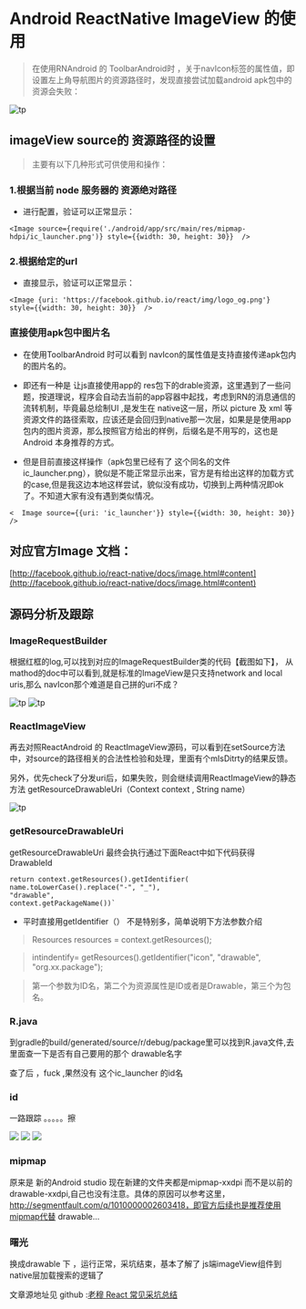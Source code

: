 
# Android ReactNative ImageView 的使用

> 在使用RNAndroid 的 ToolbarAndroid时 ，关于navIcon标签的属性值，即设置左上角导航图片的资源路径时，发现直接尝试加载android apk包中的资源会失败：

![tp](http://s10.sinaimg.cn/mw690/001qH9BXgy6YmkDPml349&690)
## imageView source的 资源路径的设置
> 主要有以下几种形式可供使用和操作：

### 1.根据当前 node 服务器的 资源绝对路径
* 进行配置，验证可以正常显示：

`<Image source={require('./android/app/src/main/res/mipmap-hdpi/ic_launcher.png')} style={{width: 30, height: 30}}  />`
        


### 2.根据给定的url
* 直接显示，验证可以正常显示：

`<Image {uri: 'https://facebook.github.io/react/img/logo_og.png'} style={{width: 30, height: 30}}  />`
        
### 直接使用apk包中图片名

* 在使用ToolbarAndroid 时可以看到 navIcon的属性值是支持直接传递apk包内的图片名的。

* 即还有一种是 让js直接使用app的 res包下的drable资源，这里遇到了一些问题，按道理说，程序会自动去当前的app容器中起找，考虑到RN的消息通信的流转机制，毕竟最总绘制UI ,是发生在 native这一层，所以 picture 及 xml 等资源文件的路径索取，应该还是会回归到native那一次层，如果是是使用app包内的图片资源，那么按照官方给出的样例，后缀名是不用写的，这也是Android 本身推荐的方式。

* 但是目前直接这样操作（apk包里已经有了 这个同名的文件ic_launcher.png），貌似是不能正常显示出来，官方是有给出这样的加载方式的case,但是我这边本地这样尝试，貌似没有成功，切换到上两种情况即ok了。不知道大家有没有遇到类似情况。

`<  Image source={{uri: 'ic_launcher'}} style={{width: 30, height: 30}} />`


## 对应官方Image 文档：
[http://facebook.github.io/react-native/docs/image.html#content](http://facebook.github.io/react-native/docs/image.html#content)


## 源码分析及跟踪

### ImageRequestBuilder
根据红框的log,可以找到对应的ImageRequestBuilder类的代码【截图如下】，
从mathod的doc中可以看到,就是标准的ImageView是只支持network and local uris,那么 navIcon那个难道是自己拼的uri不成？

![tp](http://s2.sinaimg.cn/mw690/001qH9BXgy6Ymmq55CNb1&690)
![tp](http://s15.sinaimg.cn/mw690/001qH9BXgy6Ymmq8j1Ace&690)




### ReactImageView
再去对照ReactAndroid 的 ReactImageView源码，可以看到在setSource方法中，对source的路径相关的合法性检验和处理，里面有个mIsDitrty的结果反馈。

另外，优先check了分发uri后，如果失败，则会继续调用ReactImageView的静态方法 getResourceDrawableUri（Context context , String name）

![tp](http://s10.sinaimg.cn/mw690/001qH9BXgy6YmmQzrJv59&690)

### getResourceDrawableUri
getResourceDrawableUri 最终会执行通过下面React中如下代码获得DrawableId

	return context.getResources().getIdentifier(
	name.toLowerCase().replace("-", "_"),
	"drawable",
	context.getPackageName())`

* 平时直接用getIdentifier（） 不是特别多，简单说明下方法参数介绍

> Resources resources = context.getResources();
 
>intindentify= getResources().getIdentifier("icon", "drawable", "org.xx.package");

> 第一个参数为ID名，第二个为资源属性是ID或者是Drawable，第三个为包名。 

### R.java
到gradle的build/generated/source/r/debug/package里可以找到R.java文件,去里面查一下是否有自己要用的那个 drawable名字

查了后 ，fuck ,果然没有 这个ic_launcher 的id名



### id
一路跟踪 。。。。。擦

![](http://s11.sinaimg.cn/mw690/001qH9BXgy6YmoZpFLIba&690)
![](http://s1.sinaimg.cn/mw690/001qH9BXgy6YmoZutfq90&690)
![](http://s5.sinaimg.cn/mw690/001qH9BXgy6YmoZycRu64&690)



### mipmap
原来是 新的Android studio 现在新建的文件夹都是mipmap-xxdpi 而不是以前的drawable-xxdpi,自己也没有注意。具体的原因可以参考这里，http://segmentfault.com/q/1010000002603418，即官方后续也是推荐使用mipmap代替 drawable...

### 曙光
换成drawable 下 ，运行正常，采坑结束，基本了解了 js端imageView组件到native层加载搜索的逻辑了


文章源地址见 github :[老穆 React 常见采坑总结]()